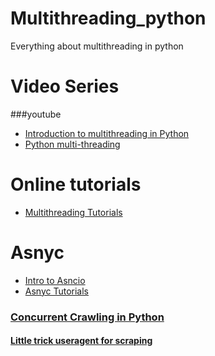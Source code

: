 # Multithreading_python
Everything about multithreading in python
# Video Series
###youtube
* [Introduction to multithreading in Python](https://www.youtube.com/watch?v=PJ4t2U15ACo)
* [Python multi-threading ](https://www.youtube.com/watch?v=i1SW4q9yUEs)
# Online tutorials
* [Multithreading Tutorials](https://www.shanelynn.ie/using-python-threading-for-multiple-results-queue/)

# Asnyc 
* [Intro to Asncio ](https://cheat.readthedocs.io/en/latest/python/asyncio.html)
* [Asnyc Tutorials](https://medium.freecodecamp.org/a-guide-to-asynchronous-programming-in-python-with-asyncio-232e2afa44f6)

### [Concurrent Crawling in Python](http://edmundmartin.com/concurrent-crawling-in-python/)

#### [Little trick useragent for scraping](http://www.useragentstring.com/pages/useragentstring.php?name=Lynx)
